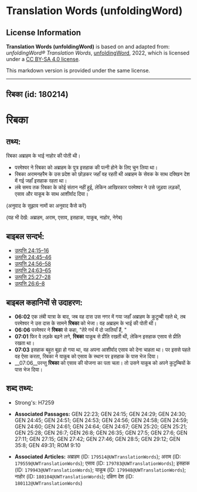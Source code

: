 # Translation Words (unfoldingWord)

## License Information

**Translation Words (unfoldingWord)** is based on and adapted from: _unfoldingWord® Translation Words_, [unfoldingWord](https://unfoldingword.org/utw), 2022, which is licensed under a [CC BY-SA 4.0 license](https://creativecommons.org/licenses/by-sa/4.0/legalcode.en).

This markdown version is provided under the same license.



--------------------------------

## रिबका (id: 180214)

रिबका
=====

तथ्य:
-----

रिबका अब्राहम के भाई नाहोर की पोती थी।

* परमेश्वर ने रिबका को अब्राहम के पुत्र इसहाक की पत्नी होने के लिए चुन लिया था।
* रिबका अरामनहरैम के उस प्रदेश को छोड़कर जहाँ वह रहती थी अब्राहम के सेवक के साथ दक्खिन देश में गई जहाँ इसहाक रहता था।
* लंबे समय तक रिबका के कोई संतान नहीं हुई, लेकिन आखिरकार परमेश्वर ने उसे जुड़वा लड़कों, एसाव और याकूब के साथ आशीर्वाद दिया।

(अनुवाद के सुझाव नामों का अनुवाद कैसे करें)

(यह भी देखें: अब्राहम, अराम, एसाव, इसहाक, याकूब, नाहोर, नेगेब)

बाइबल सन्दर्भ:
--------------

* [उत्पत्ति 24:15–16](https://ref.ly/Gen24:15-Gen24:16)
* [उत्पत्ति 24:45–46](https://ref.ly/Gen24:45-Gen24:46)
* [उत्पत्ति 24:56–58](https://ref.ly/Gen24:56-Gen24:58)
* [उत्पत्ति 24:63–65](https://ref.ly/Gen24:63-Gen24:65)
* [उत्पत्ति 25:27–28](https://ref.ly/Gen25:27-Gen25:28)
* [उत्पत्ति 26:6–8](https://ref.ly/Gen26:6-Gen26:8)

बाइबल कहानियों से उदाहरण:
-------------------------

* **06:02** एक लंबी यात्रा के बाद, जब वह दास उस नगर में गया जहाँ अब्राहम के कुटुम्बी रहते थे, तब परमेश्वर ने उस दास के सामने **रिबका** को भेजा। वह अब्राहम के भाई की पोती थी।
* **06:06** परमेश्वर ने **रिबका** से कहा, "तेरे गर्भ में दो जातियाँ हैं, "
* **07:01** फिर वे लड़के बढ़ने लगे, **रिबका** याकूब से प्रीति रखती थी, लेकिन इसहाक एसाव से प्रीति रखता था।
* **07:03** इसहाक बहुत बूढा हो गया था, वह अपना आशीर्वाद एसाव को देना चाहता था। पर इससे पहले वह ऐसा करता, रिबका ने याकूब को एसाव के स्थान पर इसहाक के पास भेज दिया।
* \_\_07:06\_\_परन्तु **रिबका** को एसाव की योजना का पता चला। तो उसने याकूब को अपने कुटुम्बियों के पास भेज दिया।

शब्द तथ्य:
----------

* Strong's: H7259

* **Associated Passages:** GEN 22:23; GEN 24:15; GEN 24:29; GEN 24:30; GEN 24:45; GEN 24:51; GEN 24:53; GEN 24:56; GEN 24:58; GEN 24:59; GEN 24:60; GEN 24:61; GEN 24:64; GEN 24:67; GEN 25:20; GEN 25:21; GEN 25:28; GEN 26:7; GEN 26:8; GEN 26:35; GEN 27:5; GEN 27:6; GEN 27:11; GEN 27:15; GEN 27:42; GEN 27:46; GEN 28:5; GEN 29:12; GEN 35:8; GEN 49:31; ROM 9:10
* **Associated Articles:** अब्राहम (ID: `179514@UWTranslationWords`); अराम (ID: `179559@UWTranslationWords`); एसाव (ID: `179783@UWTranslationWords`); इसहाक (ID: `179943@UWTranslationWords`); याकूब (ID: `179948@UWTranslationWords`); नाहोर (ID: `180104@UWTranslationWords`); दक्षिण देश (ID: `180112@UWTranslationWords`)

